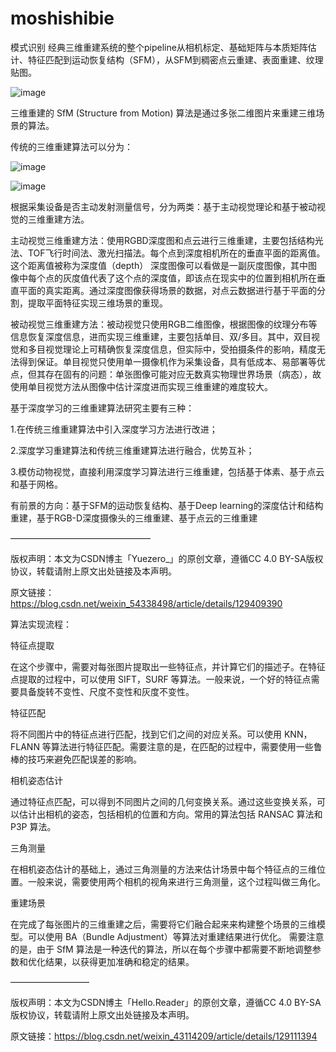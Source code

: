 # moshishibie
模式识别
经典三维重建系统的整个pipeline从相机标定、基础矩阵与本质矩阵估计、特征匹配到运动恢复结构（SFM），从SFM到稠密点云重建、表面重建、纹理贴图。

![image](https://user-images.githubusercontent.com/90848881/233792940-203f7ded-66a5-4bc1-b024-94c02a19f1fe.png)

三维重建的 SfM (Structure from Motion) 算法是通过多张二维图片来重建三维场景的算法。

传统的三维重建算法可以分为：

![image](https://user-images.githubusercontent.com/90848881/233793926-84a56bef-bf19-40fe-84b7-44cfab4850a3.png)

![image](https://user-images.githubusercontent.com/90848881/233793937-efd2f1af-71d2-4e2a-8939-58793d5df6da.png)

根据采集设备是否主动发射测量信号，分为两类：基于主动视觉理论和基于被动视觉的三维重建方法。

主动视觉三维重建方法：使用RGBD深度图和点云进行三维重建，主要包括结构光法、TOF飞行时间法、激光扫描法。每个点到深度相机所在的垂直平面的距离值。这个距离值被称为深度值（depth）
深度图像可以看做是一副灰度图像，其中图像中每个点的灰度值代表了这个点的深度值，即该点在现实中的位置到相机所在垂直平面的真实距离。通过深度图像获得场景的数据，对点云数据进行基于平面的分割，提取平面特征实现三维场景的重现。

被动视觉三维重建方法：被动视觉只使用RGB二维图像，根据图像的纹理分布等信息恢复深度信息，进而实现三维重建，主要包括单目、双/多目。其中，双目视觉和多目视觉理论上可精确恢复深度信息，但实际中，受拍摄条件的影响，精度无法得到保证。单目视觉只使用单一摄像机作为采集设备，具有低成本、易部署等优点，但其存在固有的问题：单张图像可能对应无数真实物理世界场景（病态），故使用单目视觉方法从图像中估计深度进而实现三维重建的难度较大。


基于深度学习的三维重建算法研究主要有三种：

1.在传统三维重建算法中引入深度学习方法进行改进；

2.深度学习重建算法和传统三维重建算法进行融合，优势互补；

3.模仿动物视觉，直接利用深度学习算法进行三维重建，包括基于体素、基于点云和基于网格。

有前景的方向：基于SFM的运动恢复结构、基于Deep learning的深度估计和结构重建，基于RGB-D深度摄像头的三维重建、基于点云的三维重建

————————————————

版权声明：本文为CSDN博主「Yuezero_」的原创文章，遵循CC 4.0 BY-SA版权协议，转载请附上原文出处链接及本声明。

原文链接：https://blog.csdn.net/weixin_54338498/article/details/129409390

算法实现流程：

特征点提取

在这个步骤中，需要对每张图片提取出一些特征点，并计算它们的描述子。在特征点提取的过程中，可以使用 SIFT，SURF 等算法。一般来说，一个好的特征点需要具备旋转不变性、尺度不变性和灰度不变性。

特征匹配

将不同图片中的特征点进行匹配，找到它们之间的对应关系。可以使用 KNN，FLANN 等算法进行特征匹配。需要注意的是，在匹配的过程中，需要使用一些鲁棒的技巧来避免匹配误差的影响。

相机姿态估计

通过特征点匹配，可以得到不同图片之间的几何变换关系。通过这些变换关系，可以估计出相机的姿态，包括相机的位置和方向。常用的算法包括 RANSAC 算法和 P3P 算法。

三角测量

在相机姿态估计的基础上，通过三角测量的方法来估计场景中每个特征点的三维位置。一般来说，需要使用两个相机的视角来进行三角测量，这个过程叫做三角化。

重建场景

在完成了每张图片的三维重建之后，需要将它们融合起来来构建整个场景的三维模型。可以使用 BA（Bundle Adjustment）等算法对重建结果进行优化。
需要注意的是，由于 SfM 算法是一种迭代的算法，所以在每个步骤中都需要不断地调整参数和优化结果，以获得更加准确和稳定的结果。


—————————

版权声明：本文为CSDN博主「Hello.Reader」的原创文章，遵循CC 4.0 BY-SA版权协议，转载请附上原文出处链接及本声明。

原文链接：https://blog.csdn.net/weixin_43114209/article/details/129111394
